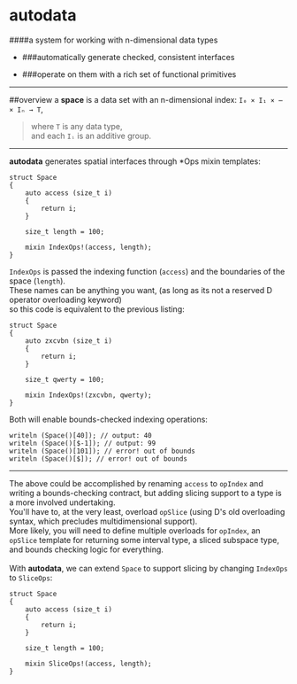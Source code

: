 autodata
======
####a system for working with n-dimensional data types
  * ###automatically generate checked, consistent interfaces

  * ###operate on them with a rich set of functional primitives
---
##overview
a __space__ is a data set with an n-dimensional index: `I₀ × I₁ × ⋯ × Iₙ → T`,
> where `T` is any data type,  
> and each `Iᵢ` is an additive group. <!-- REVIEW: with manual origin, maybe only a monoid is required --> 

---
     
__autodata__ generates spatial interfaces through \*Ops mixin templates:

	struct Space
	{
		auto access (size_t i)
		{
			return i;
		}

		size_t length = 100;

		mixin IndexOps!(access, length);
	}

`IndexOps` is passed the indexing function (`access`) and the boundaries of the space (`length`).  
These names can be anything you want, (as long as its not a reserved D operator overloading keyword)  
so this code is equivalent to the previous listing:

	struct Space
	{
		auto zxcvbn (size_t i)
		{
			return i;
		}

		size_t qwerty = 100;

		mixin IndexOps!(zxcvbn, qwerty);
	}

Both will enable bounds-checked indexing operations:

	writeln (Space()[40]); // output: 40
	writeln (Space()[$-1]); // output: 99
	writeln (Space()[101]); // error! out of bounds
	writeln (Space()[$]); // error! out of bounds

---

The above could be accomplished by renaming `access` to `opIndex` and writing a bounds-checking contract, but adding slicing support to a type is a more involved undertaking.  
You'll have to, at the very least, overload `opSlice` (using D's old overloading syntax, which precludes multidimensional support).  
More likely, you will need to define multiple overloads for `opIndex`, an `opSlice` template for returning some interval type, a sliced subspace type, and bounds checking logic for everything.  
<br>
With __autodata__, we can extend `Space` to support slicing by changing `IndexOps` to `SliceOps`:

	struct Space
	{
		auto access (size_t i)
		{
			return i;
		}

		size_t length = 100;

		mixin SliceOps!(access, length);
	}
